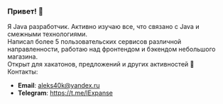 ### Привет! 👋

Я Java разработчик. Активно изучаю все, что связано с Java и смежными технологиями. <br>
Написал более 5 пользовательских сервисов различной направленности,
работаю над фронтендом и бэкендом небольшого магазина. <br>
Открыт для хакатонов, предложений и других активностей :muscle: <br>
Контакты: <br>
+ <strong>Email</strong>: aleks40k@yandex.ru <br>
+ <strong>Telegram</strong>: https://t.me/lExpanse
